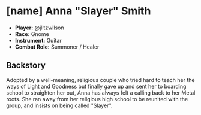 # [name] Anna "Slayer" Smith

 * **Player:** @jlitzwilson
 * **Race:** Gnome
 * **Instrument:** Guitar
 * **Combat Role:** Summoner / Healer

## Backstory
Adopted by a well-meaning, religious couple who tried hard to teach her the ways of Light and Goodness but finally gave up and sent her to boarding school to straighten her out, Anna has always felt a calling back to her Metal roots.  She ran away from her religious high school to be reunited with the group, and insists on being called "Slayer".
